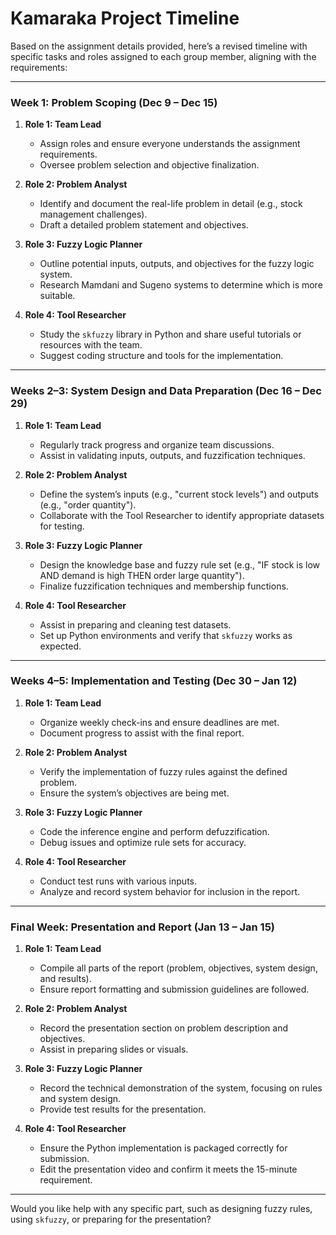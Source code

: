 # Kamaraka Project Timeline

Based on the assignment details provided, here’s a revised timeline with specific tasks and roles assigned to each group member, aligning with the requirements:

---

### **Week 1: Problem Scoping (Dec 9 – Dec 15)**
1. **Role 1: Team Lead**  
   - Assign roles and ensure everyone understands the assignment requirements.
   - Oversee problem selection and objective finalization.

2. **Role 2: Problem Analyst**  
   - Identify and document the real-life problem in detail (e.g., stock management challenges).
   - Draft a detailed problem statement and objectives.

3. **Role 3: Fuzzy Logic Planner**  
   - Outline potential inputs, outputs, and objectives for the fuzzy logic system.
   - Research Mamdani and Sugeno systems to determine which is more suitable.

4. **Role 4: Tool Researcher**  
   - Study the `skfuzzy` library in Python and share useful tutorials or resources with the team.
   - Suggest coding structure and tools for the implementation.

---

### **Weeks 2–3: System Design and Data Preparation (Dec 16 – Dec 29)**

1. **Role 1: Team Lead**  
   - Regularly track progress and organize team discussions.
   - Assist in validating inputs, outputs, and fuzzification techniques.

2. **Role 2: Problem Analyst**  
   - Define the system’s inputs (e.g., "current stock levels") and outputs (e.g., "order quantity").
   - Collaborate with the Tool Researcher to identify appropriate datasets for testing.

3. **Role 3: Fuzzy Logic Planner**  
   - Design the knowledge base and fuzzy rule set (e.g., "IF stock is low AND demand is high THEN order large quantity").
   - Finalize fuzzification techniques and membership functions.

4. **Role 4: Tool Researcher**  
   - Assist in preparing and cleaning test datasets.
   - Set up Python environments and verify that `skfuzzy` works as expected.

---

### **Weeks 4–5: Implementation and Testing (Dec 30 – Jan 12)**

1. **Role 1: Team Lead**  
   - Organize weekly check-ins and ensure deadlines are met.
   - Document progress to assist with the final report.

2. **Role 2: Problem Analyst**  
   - Verify the implementation of fuzzy rules against the defined problem.
   - Ensure the system’s objectives are being met.

3. **Role 3: Fuzzy Logic Planner**  
   - Code the inference engine and perform defuzzification.
   - Debug issues and optimize rule sets for accuracy.

4. **Role 4: Tool Researcher**  
   - Conduct test runs with various inputs.
   - Analyze and record system behavior for inclusion in the report.

---

### **Final Week: Presentation and Report (Jan 13 – Jan 15)**

1. **Role 1: Team Lead**  
   - Compile all parts of the report (problem, objectives, system design, and results).
   - Ensure report formatting and submission guidelines are followed.

2. **Role 2: Problem Analyst**  
   - Record the presentation section on problem description and objectives.
   - Assist in preparing slides or visuals.

3. **Role 3: Fuzzy Logic Planner**  
   - Record the technical demonstration of the system, focusing on rules and system design.
   - Provide test results for the presentation.

4. **Role 4: Tool Researcher**  
   - Ensure the Python implementation is packaged correctly for submission.
   - Edit the presentation video and confirm it meets the 15-minute requirement.

---

Would you like help with any specific part, such as designing fuzzy rules, using `skfuzzy`, or preparing for the presentation?
